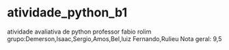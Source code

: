 # atividade_python_b1
atividade avaliativa de python
professor fabio rolim
grupo:Demerson,Isaac,Sergio,Amos,Bel,luiz Fernando,Rulieu
Nota geral: 9,5
